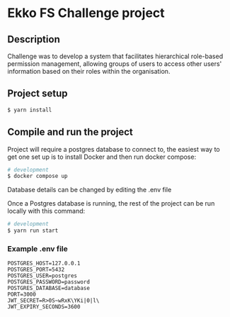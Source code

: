 # Ekko FS Challenge project 

## Description
Challenge was to develop a system that facilitates hierarchical role-based permission
management, allowing groups of users to access other users' information based on their
roles within the organisation.

## Project setup

```bash
$ yarn install
```

## Compile and run the project
Project will require a postgres database to connect to, the easiest way to get one set up is to install Docker and then run docker compose:
```bash
# development
$ docker compose up
```

Database details can be changed by editing the .env file

Once a Postgres database is running, the rest of the project can be run locally with this command:

```bash
# development
$ yarn run start
```

### Example .env file

```
POSTGRES_HOST=127.0.0.1
POSTGRES_PORT=5432
POSTGRES_USER=postgres
POSTGRES_PASSWORD=password
POSTGRES_DATABASE=database
PORT=3000
JWT_SECRET=R>0S~wRxK\YKi|0|l\
JWT_EXPIRY_SECONDS=3600
```